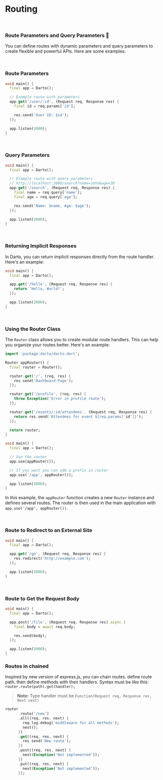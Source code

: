 # Routing

<br />

### Route Parameters and Query Parameters 📝

You can define routes with dynamic parameters and query parameters to create flexible and powerful APIs. Here are some examples:

<br />

### Route Parameters

```dart
void main() {
  final app = Darto();

  // Example route with parameters
  app.get('/user/:id', (Request req, Response res) {
    final id = req.params['id'];

    res.send('User ID: $id');
  });

  app.listen(3000);
}
```

<br />

### Query Parameters

```dart
void main() {
  final app = Darto();

  // Example route with query parameters
  // http://localhost:3000/search?name=John&age=30
  app.get('/search', (Request req, Response res) {
    final name = req.query['name'];
    final age = req.query['age'];

    res.send('Name: $name, Age: $age');
  });

  app.listen(3000);
}
```

<br />

### Returning Implicit Responses

In Darto, you can return implicit responses directly from the route handler. Here's an example:

```dart
void main() {
  final app = Darto();

  app.get('/hello', (Request req, Response res) {
    return 'Hello, World!';
  });

  app.listen(3000);
}
```

<br />

### Using the Router Class

The `Router` class allows you to create modular route handlers. This can help you organize your routes better. Here's an example:

```dart
import 'package:darto/darto.dart';

Router appRouter() {
  final router = Router();

  router.get('/', (req, res) {
    res.send('Dashboard Page');
  });

  router.get('/profile', (req, res) {
    throw Exception('Error in profile route');
  });

  router.get('/events/:id/attendees', (Request req, Response res) {
    return res.send('Attendees for event ${req.params['id']}');
  });

  return router;
}

void main() {
  final app = Darto();

  // Use the router
  app.use(appRouter());

  // If you want you can add a prefix in router
  app.use('/app', appRouter());

  app.listen(3000);
}
```

In this example, the `appRouter` function creates a new `Router` instance and defines several routes. The router is then used in the main application with `app.use('/app', appRouter())`.

<br />

### Route to Redirect to an External Site

```dart
void main() {
  final app = Darto();

  app.get('/go', (Request req, Response res) {
    res.redirect('http://example.com');
  });

  app.listen(3000);
}
```

<br />

### Route to Get the Request Body

```dart
void main() {
  final app = Darto();

  app.post('/file', (Request req, Response res) async {
    final body = await req.body;

    res.send(body);
  });

  app.listen(3000);
}
```

### Routes in chained

Inspired by new version of express.js, you can chain routes. define route path, then define methods with their handlers. Syntax must be like this: `router.route(path).get(handler);`

> **Note:** Type handler must be `Function(Request req, Response res, Next next)`

```dart
router
      .route('/new')
      .all((req, res, next) {
        req.log.debug('middleware for all methods');
        next();
      })
      .get((req, res, next) {
        res.send('New route');
      })
      .post((req, res, next) {
        next(Exception('Not implemented'));
      })
      .put((req, res, next) {
        next(Exception('Not implemented'));
      });
```
